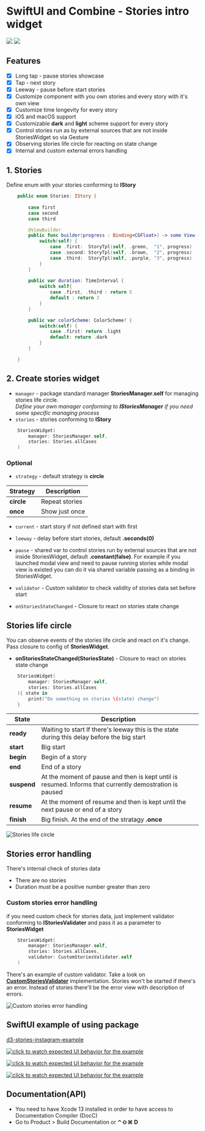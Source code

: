 # SwiftUI and Combine - Stories intro widget

[![](https://img.shields.io/endpoint?url=https%3A%2F%2Fswiftpackageindex.com%2Fapi%2Fpackages%2FThe-Igor%2Fd3-stories-instagram%2Fbadge%3Ftype%3Dswift-versions)](https://swiftpackageindex.com/The-Igor/d3-stories-instagram)
[![](https://img.shields.io/endpoint?url=https%3A%2F%2Fswiftpackageindex.com%2Fapi%2Fpackages%2FThe-Igor%2Fd3-stories-instagram%2Fbadge%3Ftype%3Dplatforms)](https://swiftpackageindex.com/The-Igor/d3-stories-instagram)

 ## Features
- [x] Long tap - pause stories showcase
- [x] Tap - next story
- [x] Leeway - pause before start stories
- [x] Customize component with you own stories and every story with it's own view
- [x] Customize time longevity for every story
- [x] iOS and macOS support
- [x] Customizable **dark** and **light** scheme support for every story
- [x] Control stories run as by external sources that are not inside StoriesWidget so via Gesture
- [x] Observing stories life circle for reacting on state change
- [x] Internal and custom external errors handling

## 1. Stories
Define enum with your stories conforming to **IStory**

```swift
    public enum Stories: IStory {
          
        case first
        case second
        case third

        @ViewBuilder
        public func builder(progress : Binding<CGFloat>) -> some View {
            switch(self) {
                case .first:  StoryTpl(self, .green,  "1", progress)
                case .second: StoryTpl(self, .brown,  "2", progress)
                case .third:  StoryTpl(self, .purple, "3", progress)
            }
        }
        
        public var duration: TimeInterval {
            switch self{
                case .first, .third : return 5
                default : return 3
            }
        }

        public var colorScheme: ColorScheme? {
            switch(self) {
                case .first: return .light
                default: return .dark
            }
        }

    }
```

## 2. Create stories widget

* `manager` - package standard manager **StoriesManager.self** for managing stories life circle. <br/>*Define your own manager conforming to **IStoriesManager** if you need some specific managing process*
* `stories` - stories conforming to **IStory**

```Swift 
    StoriesWidget(
        manager: StoriesManager.self,
        stories: Stories.allCases
    )
```

### Optional

* `strategy` - default strategy is **circle**

| Strategy | Description |
| --- | --- |
|**circle**| Repeat stories |
|**once**| Show just once |


* `current` - start story if not defined start with first

* `leeway` - delay before start stories, default **.seconds(0)**

* `pause` - shared var to control stories run by external sources that are not inside StoriesWidget, default **.constant(false)**. For example if you launched modal view and need to pause running stories while modal view is existed you can do it via shared variable passing as a binding in StoriesWidget.
* `validator` - Custom validator to check validity of stories data set before start
* `onStoriesStateChanged` - Closure to react on stories state change


## Stories life circle
You can observe events of the stories life circle and react on it's change. Pass closure to config of **StoriesWidget**.<br>
- **onStoriesStateChanged(**StoriesState**)** - Closure to react on stories state change

``` swift
    StoriesWidget(
        manager: StoriesManager.self,
        stories: Stories.allCases                    
    ){ state in
        print("Do something on stories \(state) change")
    }
```

| State | Description |
| --- | --- |
|**ready**| Waiting to start If there's leeway this is the state during this delay before the big start |
|**start**| Big start |
|**begin**| Begin of a story |
|**end**| End of a story |
|**suspend**| At the moment of pause and then is kept until is resumed. Informs that currently demostration is paused |
|**resume**| At the moment of resume and then is kept until the next pause or end of a story |
|**finish**| Big finish. At the end of the stratagy **.once** |

![Stories life circle](https://github.com/The-Igor/d3-stories-instagram/blob/main/img/stories_state.png)

## Stories error handling
There's internal check of stories data
- There are no stories
- Duration must be a positive number greater than zero

### Custom stories error handling

if you need custom check for stories data, just implement validator conforming to **IStoriesValidater** and pass it as a parameter to **StoriesWidget**

```Swift 
    StoriesWidget(
        manager: StoriesManager.self,
        stories: Stories.allCases,
        validator: CustomStoriesValidater.self
    )
```

There's an example of custom validator. Take a look on
[**CustomStoriesValidater**](https://github.com/The-Igor/d3-stories-instagram/blob/main/Sources/d3-stories-instagram/example/CustomStoriesValidater.swift)  implementation. Stories won't be started if there's an error. Instead of stories there'll be the error view with description of errors. 

![Custom stories error handling](https://github.com/The-Igor/d3-stories-instagram/blob/main/img/errors_handling.png)


## SwiftUI example of using package
[d3-stories-instagram-example](https://github.com/The-Igor/d3-stories-instagram-example)

[![click to watch expected UI behavior for the example](https://github.com/The-Igor/d3-stories-instagram/blob/main/img/img_01.gif)](https://youtu.be/GW01UyqzaeE)

[![click to watch expected UI behavior for the example](https://github.com/The-Igor/d3-stories-instagram/blob/main/img/img_08.gif)](https://youtu.be/GW01UyqzaeE)

[![click to watch expected UI behavior for the example](https://github.com/The-Igor/d3-stories-instagram/blob/main/img/img_03.png)](https://youtu.be/GW01UyqzaeE)

## Documentation(API)
- You need to have Xcode 13 installed in order to have access to Documentation Compiler (DocC)
- Go to Product > Build Documentation or **⌃⇧⌘ D**
